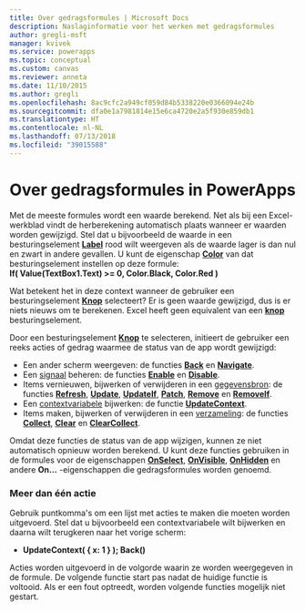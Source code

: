 ```yaml
---
title: Over gedragsformules | Microsoft Docs
description: Naslaginformatie voor het werken met gedragsformules
author: gregli-msft
manager: kvivek
ms.service: powerapps
ms.topic: conceptual
ms.custom: canvas
ms.reviewer: anneta
ms.date: 11/10/2015
ms.author: gregli
ms.openlocfilehash: 8ac9cfc2a949cf059d84b5338220e0366094e24b
ms.sourcegitcommit: dfa0e1a7981814e15e6ca4720e2a5f930e859db1
ms.translationtype: HT
ms.contentlocale: nl-NL
ms.lasthandoff: 07/13/2018
ms.locfileid: "39015588"
---
```

# <a name="understand-behavior-formulas-in-powerapps"></a>Over gedragsformules in PowerApps

Met de meeste formules wordt een waarde berekend.  Net als bij een Excel-werkblad vindt de herberekening automatisch plaats wanneer er waarden worden gewijzigd.  Stel dat u bijvoorbeeld de waarde in een besturingselement **[Label](controls/control-text-box.md)** rood wilt weergeven als de waarde lager is dan nul en zwart in andere gevallen. U kunt de eigenschap **[Color](controls/properties-color-border.md)** van dat besturingselement instellen op deze formule:
<br>**If( Value(TextBox1.Text) >= 0, Color.Black, Color.Red )**

Wat betekent het in deze context wanneer de gebruiker een besturingselement **[Knop](controls/control-button.md)** selecteert?  Er is geen waarde gewijzigd, dus is er niets nieuws om te berekenen. Excel heeft geen equivalent van een **[knop](controls/control-button.md)** besturingselement.  

Door een besturingselement **[Knop](controls/control-button.md)** te selecteren, initieert de gebruiker een reeks acties of gedrag waarmee de status van de app wordt gewijzigd:

* Een ander scherm weergeven: de functies **[Back](functions/function-navigate.md)** en **[Navigate](functions/function-navigate.md)**.
* Een [signaal](functions/signals.md) beheren: de functies **[Enable](functions/function-enable-disable.md)** en **[Disable](functions/function-enable-disable.md)**.
* Items vernieuwen, bijwerken of verwijderen in een [gegevensbron](working-with-data-sources.md): de functies **[Refresh](functions/function-refresh.md)**, **[Update](functions/function-update-updateif.md)**, **[UpdateIf](functions/function-update-updateif.md)**, **[Patch](functions/function-patch.md)**, **[Remove](functions/function-remove-removeif.md)** en **[RemoveIf](functions/function-remove-removeif.md)**.
* Een [contextvariabele](working-with-variables.md#create-a-context-variable) bijwerken: de functie **[UpdateContext](functions/function-updatecontext.md)**.
* Items maken, bijwerken of verwijderen in een [verzameling](working-with-data-sources.md#collections): de functies **[Collect](functions/function-clear-collect-clearcollect.md)**, **[Clear](functions/function-clear-collect-clearcollect.md)** en **[ClearCollect](functions/function-clear-collect-clearcollect.md)**.

Omdat deze functies de status van de app wijzigen, kunnen ze niet automatisch opnieuw worden berekend. U kunt deze functies gebruiken in de formules voor de eigenschappen **[OnSelect](controls/properties-core.md)**, **[OnVisible](controls/control-screen.md)**,  **[OnHidden](controls/control-screen.md)** en andere **On...** -eigenschappen die gedragsformules worden genoemd.

### <a name="more-than-one-action"></a>Meer dan één actie
Gebruik puntkomma's om een lijst met acties te maken die moeten worden uitgevoerd. Stel dat u bijvoorbeeld een contextvariabele wilt bijwerken en daarna wilt terugkeren naar het vorige scherm:

* **UpdateContext( { x: 1 } ); Back()**

Acties worden uitgevoerd in de volgorde waarin ze worden weergegeven in de formule.  De volgende functie start pas nadat de huidige functie is voltooid. Als er een fout optreedt, worden volgende functies mogelijk niet gestart.

